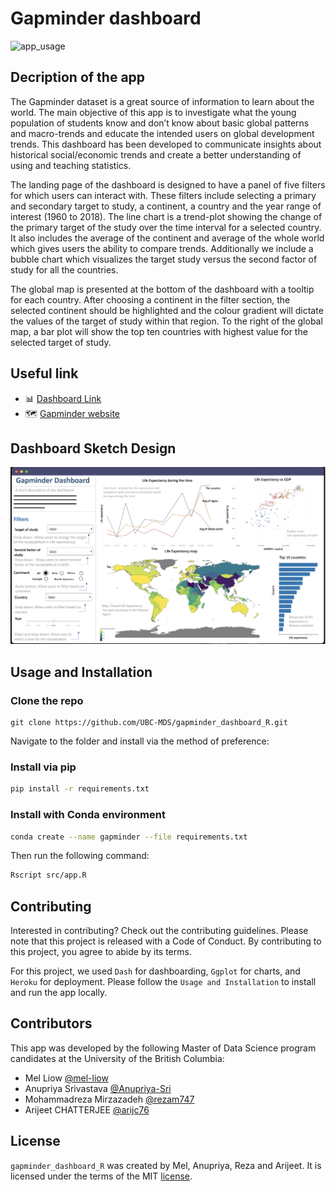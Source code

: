 # Gapminder dashboard

![app_usage](https://user-images.githubusercontent.com/88474134/156894591-9d7a9b26-01a1-4a10-b6b5-a4979539040f.gif)


## Decription of the app

The Gapminder dataset is a great source of information to learn about the world. The main objective of this app is to investigate what the young population of students know and don’t know about basic global patterns and macro-trends and educate the intended users on global development trends. This dashboard has been developed to communicate insights about historical social/economic trends and create a better understanding of using and teaching statistics.

The landing page of the dashboard is designed to have a panel of five filters for which users can interact with. These filters include selecting a primary and secondary target to study, a continent, a country and the year range of interest (1960 to 2018). The line chart is a trend-plot showing the change of the primary target of the study over the time interval for a selected country. It also includes the average of the continent and average of the whole world which gives users the ability to compare trends.
Additionally we include a bubble chart which visualizes the target study versus the second factor of study for all the countries.

The global map is presented at the bottom of the dashboard with a tooltip for each country. After choosing a continent in the filter section, the selected continent should be highlighted and the colour gradient will dictate the values of the target of study within that region. To the right of the global map, a bar plot will show the top ten countries with highest value for the selected target of study.

## Useful link

- 📊 [Dashboard Link](https://dsci532-2022-gapminder-app.herokuapp.com/)
- 🗺 [Gapminder website](https://www.gapminder.org/)

## Dashboard Sketch Design

![sketch of the app](img/app_sketch.png "App Sketch")

## Usage and Installation

### Clone the repo

```
git clone https://github.com/UBC-MDS/gapminder_dashboard_R.git
```

Navigate to the folder and install via the method of preference:

### Install via pip

```bash
pip install -r requirements.txt
```

### Install with Conda environment

```bash
conda create --name gapminder --file requirements.txt
```

Then run the following command:

```bash
Rscript src/app.R
```

## Contributing 

Interested in contributing? Check out the contributing guidelines. Please note that this project is released with a Code of Conduct. By contributing to this project, you agree to abide by its terms.

For this project, we used `Dash` for dashboarding, `Ggplot` for charts, and `Heroku` for deployment. Please follow the `Usage and Installation` to install and run the app locally.

## Contributors

This app was developed by the following Master of Data Science program candidates at the University of the British Columbia:

- Mel Liow                [@mel-liow](https://github.com/mel-liow)
- Anupriya Srivastava     [@Anupriya-Sri](https://github.com/Anupriya-Sri)
- Mohammadreza Mirzazadeh [@rezam747](https://github.com/rezam747)
- Arijeet CHATTERJEE      [@arijc76](https://github.com/arijc76)

## License

`gapminder_dashboard_R` was created by Mel, Anupriya, Reza and Arijeet. It is licensed under the terms of the MIT [license](https://github.com/UBC-MDS/gapminder_dashboard_R/blob/main/LICENSE).

